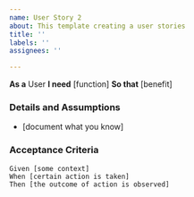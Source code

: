 ```yaml
---
name: User Story 2
about: This template creating a user stories
title: ''
labels: ''
assignees: ''

---
```


**As a** User 
**I need** [function]
**So that** [benefit]

### Details and Assumptions
* [document what you know]

### Acceptance Criteria

```gherkin
Given [some context]
When [certain action is taken]
Then [the outcome of action is observed]
```
